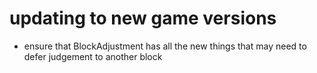 <!--
SPDX-FileCopyrightText: 2023 Janet Blackquill <uhhadd@gmail.com>

SPDX-License-Identifier: CC0-1.0
-->

# updating to new game versions

- ensure that BlockAdjustment has all the new things that may need to defer judgement to another block

